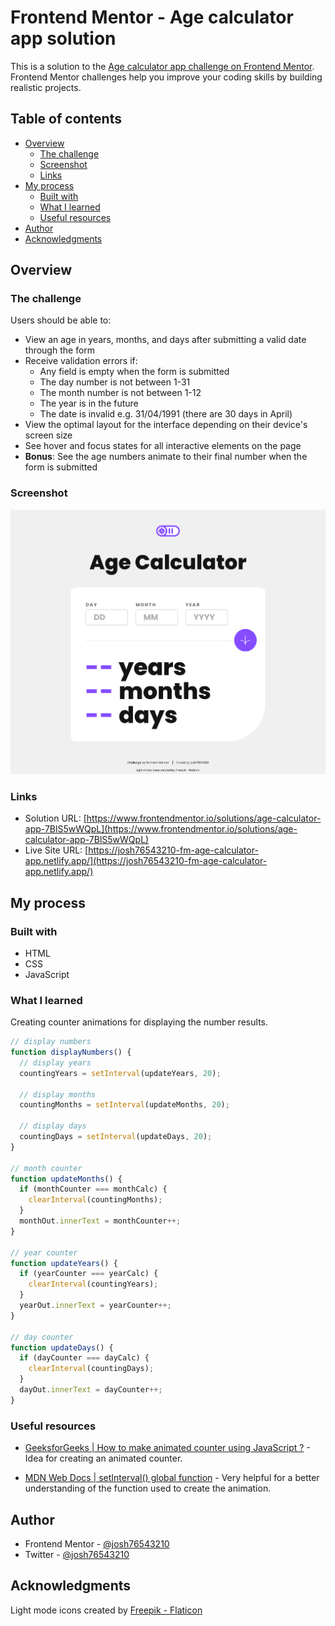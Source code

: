 # Frontend Mentor - Age calculator app solution

This is a solution to the [Age calculator app challenge on Frontend Mentor](https://www.frontendmentor.io/challenges/age-calculator-app-dF9DFFpj-Q). Frontend Mentor challenges help you improve your coding skills by building realistic projects.

## Table of contents

- [Overview](#overview)
  - [The challenge](#the-challenge)
  - [Screenshot](#screenshot)
  - [Links](#links)
- [My process](#my-process)
  - [Built with](#built-with)
  - [What I learned](#what-i-learned)
  - [Useful resources](#useful-resources)
- [Author](#author)
- [Acknowledgments](#acknowledgments)

## Overview

### The challenge

Users should be able to:

- View an age in years, months, and days after submitting a valid date through the form
- Receive validation errors if:
  - Any field is empty when the form is submitted
  - The day number is not between 1-31
  - The month number is not between 1-12
  - The year is in the future
  - The date is invalid e.g. 31/04/1991 (there are 30 days in April)
- View the optimal layout for the interface depending on their device's screen size
- See hover and focus states for all interactive elements on the page
- **Bonus**: See the age numbers animate to their final number when the form is submitted

### Screenshot

![](./assets/images/screenshot.png)

### Links

- Solution URL: [https://www.frontendmentor.io/solutions/age-calculator-app-7BlS5wWQpL](https://www.frontendmentor.io/solutions/age-calculator-app-7BlS5wWQpL)
- Live Site URL: [https://josh76543210-fm-age-calculator-app.netlify.app/](https://josh76543210-fm-age-calculator-app.netlify.app/)

## My process

### Built with

- HTML
- CSS
- JavaScript

### What I learned

Creating counter animations for displaying the number results.

```js
// display numbers
function displayNumbers() {
  // display years
  countingYears = setInterval(updateYears, 20);

  // display months
  countingMonths = setInterval(updateMonths, 20);

  // display days
  countingDays = setInterval(updateDays, 20);
}

// month counter
function updateMonths() {
  if (monthCounter === monthCalc) {
    clearInterval(countingMonths);
  }
  monthOut.innerText = monthCounter++;
}

// year counter
function updateYears() {
  if (yearCounter === yearCalc) {
    clearInterval(countingYears);
  }
  yearOut.innerText = yearCounter++;
}

// day counter
function updateDays() {
  if (dayCounter === dayCalc) {
    clearInterval(countingDays);
  }
  dayOut.innerText = dayCounter++;
}
```

### Useful resources

- [GeeksforGeeks | How to make animated counter using JavaScript ?](https://www.geeksforgeeks.org/how-to-make-animated-counter-using-javascript/) - Idea for creating an animated counter.

- [MDN Web Docs | setInterval() global function](https://developer.mozilla.org/en-US/docs/Web/API/setInterval) - Very helpful for a better understanding of the function used to create the animation.

## Author

- Frontend Mentor - [@josh76543210](https://www.frontendmentor.io/profile/josh76543210)
- Twitter - [@josh76543210](https://www.twitter.com/josh76543210)

## Acknowledgments

Light mode icons created by [Freepik - Flaticon](https://www.flaticon.com/free-icons/light-mode)
